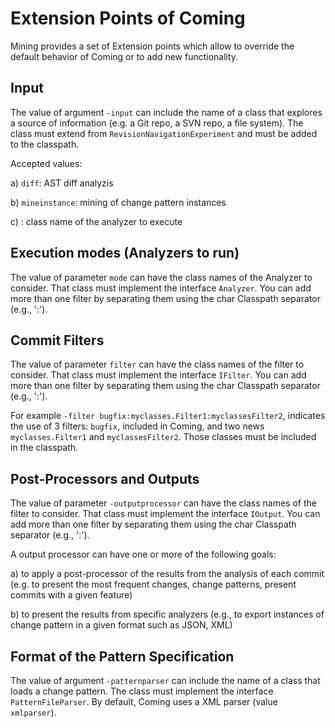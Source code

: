 # Extension Points of Coming


Mining provides a set of Extension points which allow to override the default behavior of Coming or to add new functionality.


##  Input

The value of argument `-input` can include the name of a class that explores a source of information (e.g. a Git repo, a SVN repo, a file system).
The class must extend from `RevisionNavigationExperiment` and must be added to the classpath.

Accepted values:

a) `diff`: AST diff analyzis

b) `mineinstance`: mining of change pattern instances

c) <class name>: class name of the analyzer to execute


## Execution modes (Analyzers to run)


The value of parameter `mode`  can have the class names of the Analyzer to consider. That class must implement the interface `Analyzer`.
You can add more than one filter by separating them using the char Classpath separator (e.g., ':').



##  Commit Filters

The value of parameter `filter`  can have the class names of the filter to consider. That class must implement the interface `IFilter`.
You can add more than one filter by separating them using the char Classpath separator (e.g., ':').

For example `-filter bugfix:myclasses.Filter1:myclassesFilter2`, indicates the use of 3 filters: `bugfix`, included in Coming, and two news  `myclasses.Filter1` and `myclassesFilter2`. Those classes must be included in the classpath.


## Post-Processors and Outputs

The value of parameter `-outputprocessor`  can have the class names of the filter to consider. That class must implement the interface `IOutput`.
You can add more than one filter by separating them using the char Classpath separator (e.g., ':').

A output processor can have one or more of the following goals:

a) to apply a post-processor of the results from the analysis of each commit (e.g. to present the most frequent changes, change patterns, present commits with a given feature)

b) to present the results from specific analyzers (e.g., to export instances of change pattern in a given format such as JSON, XML)


## Format of the Pattern Specification

The value of argument `-patternparser` can include the name of a class that loads a change pattern.
The class must implement the interface `PatternFileParser`.
By default, Coming uses a XML parser (value `xmlparser`).



